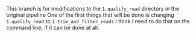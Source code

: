 This branch is for modifications to the `1.qualify_read` directory in the original pipeline
One of the first things that will be done is changing `1.qualify_read` to `1.trim_and_filter_reads`
I think I need to do that on the command line, if it can be done at all.
